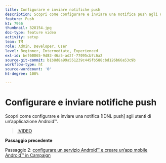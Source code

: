 ```yaml
---
title: Configurare e inviare notifiche push
description: Scopri come configurare e inviare una notifica push agli utenti di app Android™.
feature: Push
kt: 7966
thumbnail: 328154.jpg
doc-type: feature video
activity: setup
team: TM
role: Admin, Developer, User
level: Beginner, Intermediate, Experienced
exl-id: bef60865-9d83-46a5-ad2f-77095cb7c6a2
source-git-commit: b1b8d8a99a551239c445fb588cbd126b66a53c9b
workflow-type: ht
source-wordcount: '0'
ht-degree: 100%

---
```


# Configurare e inviare notifiche push

Scopri come configurare e inviare una notifica [!DNL push] agli utenti di un’applicazione Android™.

>[!VIDEO](https://video.tv.adobe.com/v/328154?quality=12&learn=on)

**Passaggio precedente**

Passaggio 2: [configurare un servizio Android™ e creare un’app mobile Android™ in Campaign](/help/tutorial-get-started-with-push-notifications-for-android/configure-an-android-service-in-campaign.md)
